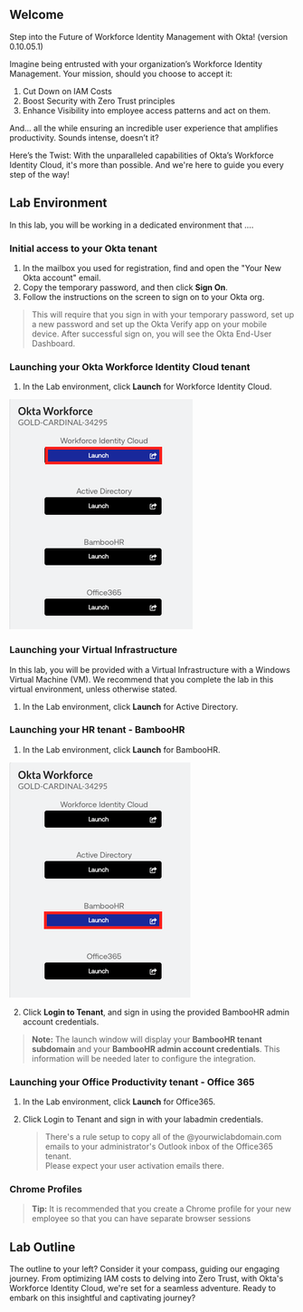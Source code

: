 
## Welcome

Step into the Future of Workforce Identity Management with Okta!  (version 0.10.05.1)

Imagine being entrusted with your organization’s Workforce Identity Management. Your mission, should you choose to accept it:

1. Cut Down on IAM Costs
2. Boost Security with Zero Trust principles
3. Enhance Visibility into employee access patterns and act on them.

And... all the while ensuring an incredible user experience that amplifies productivity. Sounds intense, doesn’t it?

Here’s the Twist: With the unparalleled capabilities of Okta’s Workforce Identity Cloud, it's more than possible. And we're here to guide you every step of the way!

## Lab Environment

In this lab, you will be working in a dedicated environment that ....

### Initial access to your Okta tenant

1. In the mailbox you used for registration, find and open the "Your New Okta account" email.
2. Copy the temporary password, and then click **Sign On**.
3. Follow the instructions on the screen to sign on to your Okta org.

>This will require that you sign in with your temporary password, set up a new password and set up the Okta Verify app on your mobile device. After successful sign on, you will see the Okta End-User Dashboard.

### Launching your  Okta Workforce Identity Cloud tenant

1. In the Lab environment, click **Launch** for Workforce Identity Cloud.

![alt_text](https://raw.githubusercontent.com/keithledgerwood/WICLab-guide/main/images/launch-wic.png "image_tooltip")

### Launching your Virtual Infrastructure

In this lab, you will be provided with a Virtual Infrastructure with a Windows Virtual Machine (VM). We recommend that you complete the lab in this virtual environment, unless otherwise stated.

1. In the Lab environment, click **Launch** for Active Directory.

### Launching your HR tenant - BambooHR

1. In the Lab environment, click **Launch** for BambooHR.

![alt_text](https://raw.githubusercontent.com/keithledgerwood/WICLab-guide/main/images/003/launch-bamboohr.png "image_tooltip")

2. Click **Login to Tenant**, and sign in using the provided BambooHR admin account credentials.

> **Note:** The launch window will display your **BambooHR tenant subdomain** and your **BambooHR admin account credentials**. This information will be needed later to configure the integration.

### Launching your Office Productivity tenant - Office 365

1. In the Lab environment, click **Launch** for Office365.
2. Click Login to Tenant and sign in with your labadmin credentials.

   > There's a rule setup to copy all of the @yourwiclabdomain.com emails to your administrator's Outlook inbox of the Office365 tenant.\
Please expect your user activation emails there.

### Chrome Profiles
>
>**Tip:** It is recommended that you create a Chrome profile for your new employee so that you can have separate browser sessions
>
## Lab Outline

The outline to your left? Consider it your compass, guiding our engaging journey. From optimizing IAM costs to delving into Zero Trust, with Okta's Workforce Identity Cloud, we're set for a seamless adventure. Ready to embark on this insightful and captivating journey?
